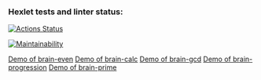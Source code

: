 ### Hexlet tests and linter status:

[![Actions Status](https://github.com/aswang/frontend-project-44/actions/workflows/hexlet-check.yml/badge.svg)](https://github.com/aswang/frontend-project-44/actions)

[![Maintainability](https://api.codeclimate.com/v1/badges/118e2cdbcb9dd6bea2d8/maintainability)](https://codeclimate.com/github/aswang/frontend-project-44/maintainability)

[Demo of brain-even](https://asciinema.org/a/BHHvdSjmHs1HiMaNEFbYc4j9P)
[Demo of brain-calc](https://asciinema.org/a/bN6ehMatMwmyJKTbg6n6nkNhN)
[Demo of brain-gcd](https://asciinema.org/a/RhSTUds6HVB0YjgPMxmrImPfL)
[Demo of brain-progression](https://asciinema.org/a/pe7xaofpWVSZe5us4EZNtfW0q)
[Demo of brain-prime](https://asciinema.org/a/16WMVUOE8wOsZ4xIn8enMM2Ie)
